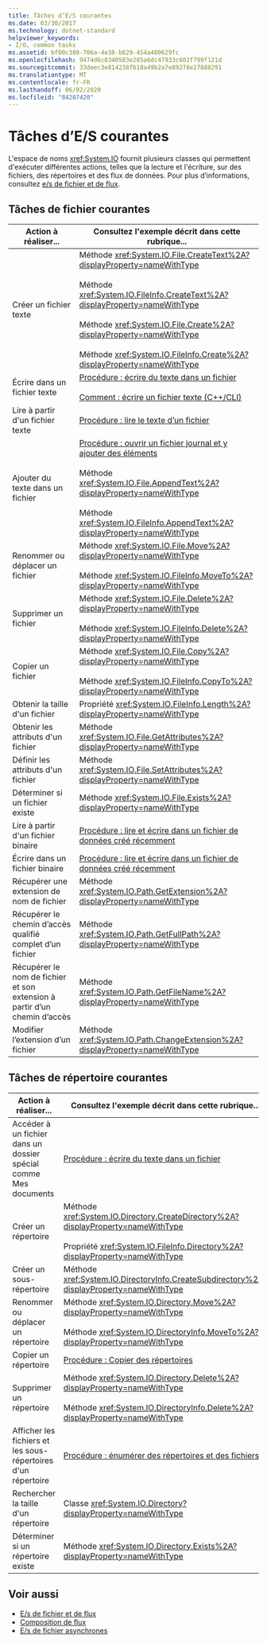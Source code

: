 ```yaml
---
title: Tâches d’E/S courantes
ms.date: 03/30/2017
ms.technology: dotnet-standard
helpviewer_keywords:
- I/O, common tasks
ms.assetid: bf00c380-706a-4e38-b829-454a480629fc
ms.openlocfilehash: 9474d6c0340583e285a6dc47933c602f799f121d
ms.sourcegitcommit: 33deec3e814238fb18a49b2a7e89278e27888291
ms.translationtype: MT
ms.contentlocale: fr-FR
ms.lasthandoff: 06/02/2020
ms.locfileid: "84287420"
---
```

# <a name="common-io-tasks"></a>Tâches d’E/S courantes
L'espace de noms <xref:System.IO> fournit plusieurs classes qui permettent d'exécuter différentes actions, telles que la lecture et l'écriture, sur des fichiers, des répertoires et des flux de données. Pour plus d’informations, consultez [e/s de fichier et de flux](index.md).  
  
## <a name="common-file-tasks"></a>Tâches de fichier courantes  
  
|Action à réaliser...|Consultez l'exemple décrit dans cette rubrique...|  
|-------------------|--------------------------------------|  
|Créer un fichier texte|Méthode <xref:System.IO.File.CreateText%2A?displayProperty=nameWithType><br /><br /> Méthode <xref:System.IO.FileInfo.CreateText%2A?displayProperty=nameWithType><br /><br /> Méthode <xref:System.IO.File.Create%2A?displayProperty=nameWithType><br /><br /> Méthode <xref:System.IO.FileInfo.Create%2A?displayProperty=nameWithType>|  
|Écrire dans un fichier texte|[Procédure : écrire du texte dans un fichier](how-to-write-text-to-a-file.md)<br /><br /> [Comment : écrire un fichier texte (C++/CLI)](/cpp/dotnet/how-to-write-a-text-file-cpp-cli)|  
|Lire à partir d'un fichier texte|[Procédure : lire le texte d’un fichier](how-to-read-text-from-a-file.md)|  
|Ajouter du texte dans un fichier|[Procédure : ouvrir un fichier journal et y ajouter des éléments](how-to-open-and-append-to-a-log-file.md)<br /><br /> Méthode <xref:System.IO.File.AppendText%2A?displayProperty=nameWithType><br /><br /> Méthode <xref:System.IO.FileInfo.AppendText%2A?displayProperty=nameWithType>|  
|Renommer ou déplacer un fichier|Méthode <xref:System.IO.File.Move%2A?displayProperty=nameWithType><br /><br /> Méthode <xref:System.IO.FileInfo.MoveTo%2A?displayProperty=nameWithType>|  
|Supprimer un fichier|Méthode <xref:System.IO.File.Delete%2A?displayProperty=nameWithType><br /><br /> Méthode <xref:System.IO.FileInfo.Delete%2A?displayProperty=nameWithType>|  
|Copier un fichier|Méthode <xref:System.IO.File.Copy%2A?displayProperty=nameWithType><br /><br /> Méthode <xref:System.IO.FileInfo.CopyTo%2A?displayProperty=nameWithType>|  
|Obtenir la taille d'un fichier|Propriété <xref:System.IO.FileInfo.Length%2A?displayProperty=nameWithType>|  
|Obtenir les attributs d'un fichier|Méthode <xref:System.IO.File.GetAttributes%2A?displayProperty=nameWithType>|  
|Définir les attributs d'un fichier|Méthode <xref:System.IO.File.SetAttributes%2A?displayProperty=nameWithType>|  
|Déterminer si un fichier existe|Méthode <xref:System.IO.File.Exists%2A?displayProperty=nameWithType>|  
|Lire à partir d'un fichier binaire|[Procédure : lire et écrire dans un fichier de données créé récemment](how-to-read-and-write-to-a-newly-created-data-file.md)|  
|Écrire dans un fichier binaire|[Procédure : lire et écrire dans un fichier de données créé récemment](how-to-read-and-write-to-a-newly-created-data-file.md)|  
|Récupérer une extension de nom de fichier|Méthode <xref:System.IO.Path.GetExtension%2A?displayProperty=nameWithType>|  
|Récupérer le chemin d’accès qualifié complet d’un fichier|Méthode <xref:System.IO.Path.GetFullPath%2A?displayProperty=nameWithType>|  
|Récupérer le nom de fichier et son extension à partir d’un chemin d’accès|Méthode <xref:System.IO.Path.GetFileName%2A?displayProperty=nameWithType>|  
|Modifier l’extension d’un fichier|Méthode <xref:System.IO.Path.ChangeExtension%2A?displayProperty=nameWithType>|  
  
## <a name="common-directory-tasks"></a>Tâches de répertoire courantes  
  
|Action à réaliser...|Consultez l'exemple décrit dans cette rubrique...|  
|-------------------|--------------------------------------|  
|Accéder à un fichier dans un dossier spécial comme Mes documents|[Procédure : écrire du texte dans un fichier](how-to-write-text-to-a-file.md)|  
|Créer un répertoire|Méthode <xref:System.IO.Directory.CreateDirectory%2A?displayProperty=nameWithType><br /><br /> Propriété <xref:System.IO.FileInfo.Directory%2A?displayProperty=nameWithType>|  
|Créer un sous-répertoire|Méthode <xref:System.IO.DirectoryInfo.CreateSubdirectory%2A?displayProperty=nameWithType>|  
|Renommer ou déplacer un répertoire|Méthode <xref:System.IO.Directory.Move%2A?displayProperty=nameWithType><br /><br /> Méthode <xref:System.IO.DirectoryInfo.MoveTo%2A?displayProperty=nameWithType>|  
|Copier un répertoire|[Procédure : Copier des répertoires](how-to-copy-directories.md)|  
|Supprimer un répertoire|Méthode <xref:System.IO.Directory.Delete%2A?displayProperty=nameWithType><br /><br /> Méthode <xref:System.IO.DirectoryInfo.Delete%2A?displayProperty=nameWithType>|  
|Afficher les fichiers et les sous-répertoires d'un répertoire|[Procédure : énumérer des répertoires et des fichiers](how-to-enumerate-directories-and-files.md)|  
|Rechercher la taille d'un répertoire|Classe <xref:System.IO.Directory?displayProperty=nameWithType>|  
|Déterminer si un répertoire existe|Méthode <xref:System.IO.Directory.Exists%2A?displayProperty=nameWithType>|  
  
## <a name="see-also"></a>Voir aussi

- [E/s de fichier et de flux](index.md)
- [Composition de flux](composing-streams.md)
- [E/s de fichier asynchrones](asynchronous-file-i-o.md)
